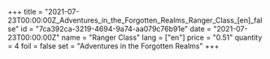 +++
title = "2021-07-23T00:00:00Z_Adventures_in_the_Forgotten_Realms_Ranger_Class_[en]_false"
id = "7ca392ca-3219-4694-9a74-aa079c76b91e"
date = "2021-07-23T00:00:00Z"
name = "Ranger Class"
lang = ["en"]
price = "0.51"
quantity = 4
foil = false
set = "Adventures in the Forgotten Realms"
+++
